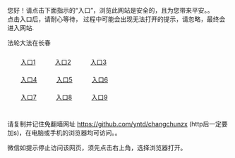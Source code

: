 您好！请点击下面指示的“入口”，浏览此网站是安全的，且为您带来平安。。 <br/>
点击入口后，请耐心等待， 过程中可能会出现无法打开的提示，请忽略，最终会进入网站. </br>

法轮大法在长春<br/>
<div style="padding:10px"><a style="margin:20px" target="_blank" href="https://d3esskdw4vmf1w.cloudfront.net/2Qpsp?bfxkfwb" id="ccLink1" rel="nofollow">入口1</a> <a target="_blank" style="margin:20px" href="https://d3vg8msovgao4s.cloudfront.net/2Qpsp?vpfvvu" id="ccLink2" rel="nofollow">入口2</a> <a style="margin:20px" target="_blank" href="https://d7ti1pqd3atr4.cloudfront.net/2Qpsp?lwucz" id="ccLink3" rel="nofollow">入口3</a></div>

<div style="padding:10px" ><a style="margin:20px" target="_blank" href="https://d3esskdw4vmf1w.cloudfront.net/2Qpsp?bfxkfwb" id="ccLink4" rel="nofollow">入口4</a> <a style="margin:20px" href="https://d3vg8msovgao4s.cloudfront.net/2Qpsp?vpfvvu" target="_blank" id="ccLink5" rel="nofollow">入口5</a> <a style="margin:20px" href="https://d7ti1pqd3atr4.cloudfront.net/2Qpsp?lwucz" target="_blank" id="ccLink6" rel="nofollow">入口6</a></div>

<div style="padding:10px"><a style="margin:20px" target="_blank" href="https://d3esskdw4vmf1w.cloudfront.net/2Qpsp?bfxkfwb" id="ccLink7" rel="nofollow">入口7</a> <a style="margin:20px" href="https://d3vg8msovgao4s.cloudfront.net/2Qpsp?vpfvvu" target="_blank" id="ccLink8" rel="nofollow">入口8</a> <a style="margin:20px" target="_blank" href="https://d7ti1pqd3atr4.cloudfront.net/2Qpsp?lwucz" id="ccLink9" rel="nofollow">入口9</a></div>

<br/>



请复制并记住免翻墙网址 https://github.com/yntd/changchunzx (http后一定要加s)，在电脑或手机的浏览器均可访问。。<br/>

微信如提示停止访问该网页，须先点击右上角，选择浏览器打开。

